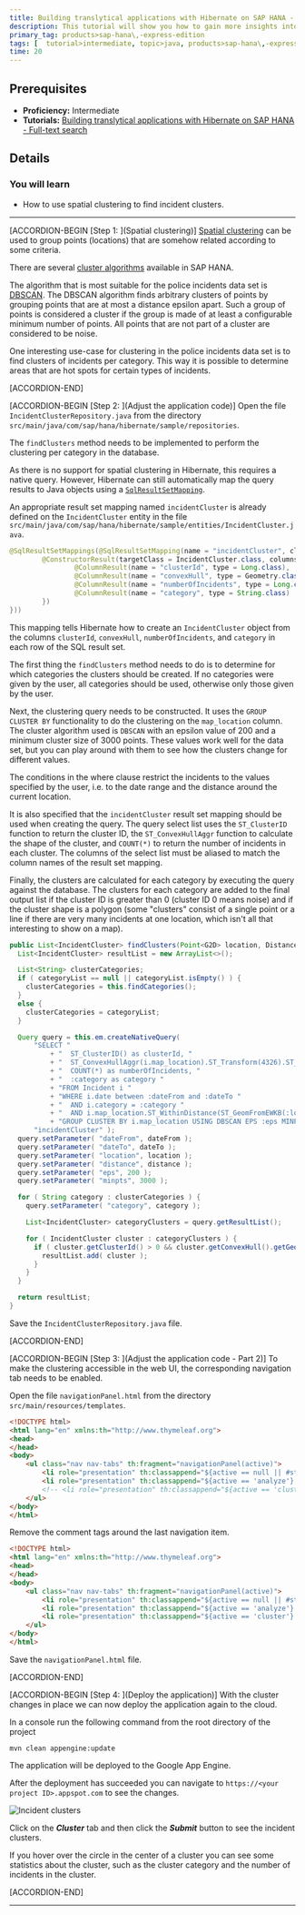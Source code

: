 ```yaml
---
title: Building translytical applications with Hibernate on SAP HANA - Spatial clustering
description: This tutorial will show you how to gain more insights into the data set by using spatial clustering.
primary_tag: products>sap-hana\,-express-edition
tags: [  tutorial>intermediate, topic>java, products>sap-hana\,-express-edition ]
time: 20
---
```


## Prerequisites  
- **Proficiency:** Intermediate
- **Tutorials:** [Building translytical applications with Hibernate on SAP HANA - Full-text search](https://www.sap.com/developer/tutorials/hxe-gcp-hibernate-text-search.html)

## Details
### You will learn  
  - How to use spatial clustering to find incident clusters.

---

[ACCORDION-BEGIN [Step 1: ](Spatial clustering)]
[Spatial clustering](https://help.sap.com/viewer/cbbbfc20871e4559abfd45a78ad58c02/latest/en-US/ebb0955d1b6e4d4baf47263fca55e081.html) can be used to group points (locations) that are somehow related according to some criteria.

There are several [cluster algorithms](https://help.sap.com/viewer/cbbbfc20871e4559abfd45a78ad58c02/latest/en-US/a6d01f373d1b47f98e7814606d24d704.html) available in SAP HANA.

The algorithm that is most suitable for the police incidents data set is [DBSCAN](https://help.sap.com/viewer/cbbbfc20871e4559abfd45a78ad58c02/latest/en-US/bd5972d6dda346f8b5c0d0615353c24d.html). The DBSCAN algorithm finds arbitrary clusters of points by grouping points that are at most a distance epsilon apart. Such a group of points is considered a cluster if the group is made of at least a configurable minimum number of points. All points that are not part of a cluster are considered to be noise.

One interesting use-case for clustering in the police incidents data set is to find clusters of incidents per category. This way it is possible to determine areas that are hot spots for certain types of incidents.

[ACCORDION-END]

[ACCORDION-BEGIN [Step 2: ](Adjust the application code)]
Open the file `IncidentClusterRepository.java` from the directory `src/main/java/com/sap/hana/hibernate/sample/repositories`.

The `findClusters` method needs to be implemented to perform the clustering per category in the database.

As there is no support for spatial clustering in Hibernate, this requires a native query. However, Hibernate can still automatically map the query results to Java objects using a [`SqlResultSetMapping`](http://docs.jboss.org/hibernate/orm/current/userguide/html_single/Hibernate_User_Guide.html#annotations-jpa-sqlresultsetmapping).

An appropriate result set mapping named `incidentCluster` is already defined on the `IncidentCluster` entity in the file `src/main/java/com/sap/hana/hibernate/sample/entities/IncidentCluster.java`.

```java
@SqlResultSetMappings(@SqlResultSetMapping(name = "incidentCluster", classes = {
		@ConstructorResult(targetClass = IncidentCluster.class, columns = {
				@ColumnResult(name = "clusterId", type = Long.class),
				@ColumnResult(name = "convexHull", type = Geometry.class),
				@ColumnResult(name = "numberOfIncidents", type = Long.class),
				@ColumnResult(name = "category", type = String.class)
		})
}))
```

This mapping tells Hibernate how to create an `IncidentCluster` object from the columns `clusterId`, `convexHull`, `numberOfIncidents`, and `category` in each row of the SQL result set.

The first thing the `findClusters` method needs to do is to determine for which categories the clusters should be created. If no categories were given by the user, all categories should be used, otherwise only those given by the user.

Next, the clustering query needs to be constructed. It uses the `GROUP CLUSTER BY` functionality to do the clustering on the `map_location` column. The cluster algorithm used is `DBSCAN` with an epsilon value of 200 and a minimum cluster size of 3000 points. These values work well for the data set, but you can play around with them to see how the clusters change for different values.

The conditions in the where clause restrict the incidents to the values specified by the user, i.e. to the date range and the distance around the current location.

It is also specified that the `incidentCluster` result set mapping should be used when creating the query. The query select list uses the `ST_ClusterID` function to return the cluster ID, the `ST_ConvexHullAggr` function to calculate the shape of the cluster, and `COUNT(*)` to return the number of incidents in each cluster. The columns of the select list must be aliased to match the column names of the result set mapping.

Finally, the clusters are calculated for each category by executing the query against the database. The clusters for each category are added to the final output list if the cluster ID is greater than 0 (cluster ID 0 means noise) and if the cluster shape is a polygon (some "clusters" consist of a single point or a line if there are very many incidents at one location, which isn't all that interesting to show on a map).

```java
public List<IncidentCluster> findClusters(Point<G2D> location, Distance distance, Date dateFrom, Date dateTo, List<String> categoryList) {
  List<IncidentCluster> resultList = new ArrayList<>();

  List<String> clusterCategories;
  if ( categoryList == null || categoryList.isEmpty() ) {
    clusterCategories = this.findCategories();
  }
  else {
    clusterCategories = categoryList;
  }

  Query query = this.em.createNativeQuery(
      "SELECT "
          + "  ST_ClusterID() as clusterId, "
          + "  ST_ConvexHullAggr(i.map_location).ST_Transform(4326).ST_AsEWKB() as convexHull, "
          + "  COUNT(*) as numberOfIncidents, "
          + "  :category as category "
          + "FROM Incident i "
          + "WHERE i.date between :dateFrom and :dateTo "
          + "  AND i.category = :category "
          + "  AND i.map_location.ST_WithinDistance(ST_GeomFromEWKB(:location).ST_Transform(7131), :distance) = 1 "
          + "GROUP CLUSTER BY i.map_location USING DBSCAN EPS :eps MINPTS :minpts",
      "incidentCluster" );
  query.setParameter( "dateFrom", dateFrom );
  query.setParameter( "dateTo", dateTo );
  query.setParameter( "location", location );
  query.setParameter( "distance", distance );
  query.setParameter( "eps", 200 );
  query.setParameter( "minpts", 3000 );

  for ( String category : clusterCategories ) {
    query.setParameter( "category", category );

    List<IncidentCluster> categoryClusters = query.getResultList();

    for ( IncidentCluster cluster : categoryClusters ) {
      if ( cluster.getClusterId() > 0 && cluster.getConvexHull().getGeometryType() == GeometryType.POLYGON ) {
        resultList.add( cluster );
      }
    }
  }

  return resultList;
}
```

Save the `IncidentClusterRepository.java` file.

[ACCORDION-END]


[ACCORDION-BEGIN [Step 3: ](Adjust the application code - Part 2)]
To make the clustering accessible in the web UI, the corresponding navigation tab needs to be enabled.

Open the file `navigationPanel.html` from the directory `src/main/resources/templates`.

```html
<!DOCTYPE html>
<html lang="en" xmlns:th="http://www.thymeleaf.org">
<head>
</head>
<body>
	<ul class="nav nav-tabs" th:fragment="navigationPanel(active)">
		<li role="presentation" th:classappend="${active == null || #strings.isEmpty(active) || active == 'visualize'} ? active : inactive"><a href="/"><strong th:text="${visualizeText} ?: 'Visualize'">Visualize</strong></a></li>
		<li role="presentation" th:classappend="${active == 'analyze'} ? active : inactive"><a href="/analyze"><strong th:text="${analyzeText} ?: 'Analyze'">Analyze</strong></a></li>
		<!-- <li role="presentation" th:classappend="${active == 'cluster'} ? active : inactive"><a href="/cluster"><strong th:text="${clusterText} ?: 'Cluster'">Cluster</strong></a></li> -->
	</ul>
</body>
</html>
```

Remove the comment tags around the last navigation item.

```html
<!DOCTYPE html>
<html lang="en" xmlns:th="http://www.thymeleaf.org">
<head>
</head>
<body>
	<ul class="nav nav-tabs" th:fragment="navigationPanel(active)">
		<li role="presentation" th:classappend="${active == null || #strings.isEmpty(active) || active == 'visualize'} ? active : inactive"><a href="/"><strong th:text="${visualizeText} ?: 'Visualize'">Visualize</strong></a></li>
		<li role="presentation" th:classappend="${active == 'analyze'} ? active : inactive"><a href="/analyze"><strong th:text="${analyzeText} ?: 'Analyze'">Analyze</strong></a></li>
		<li role="presentation" th:classappend="${active == 'cluster'} ? active : inactive"><a href="/cluster"><strong th:text="${clusterText} ?: 'Cluster'">Cluster</strong></a></li>
	</ul>
</body>
</html>
```

Save the `navigationPanel.html` file.

[ACCORDION-END]

[ACCORDION-BEGIN [Step 4: ](Deploy the application)]
With the cluster changes in place we can now deploy the application again to the cloud.

In a console run the following command from the root directory of the project

```
mvn clean appengine:update
```

The application will be deployed to the Google App Engine.

After the deployment has succeeded you can navigate to `https://<your project ID>.appspot.com` to see the changes.

![Incident clusters](clusters.png)

Click on the ***Cluster*** tab and then click the ***Submit*** button to see the incident clusters.

If you hover over the circle in the center of a cluster you can see some statistics about the cluster, such as the cluster category and the number of incidents in the cluster.

[ACCORDION-END]

---
